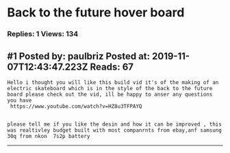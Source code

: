 # Back to the future hover board

### Replies: 1 Views: 134

## \#1 Posted by: paulbriz Posted at: 2019-11-07T12:43:47.223Z Reads: 67

```
Hello i thought you will like this build vid it's of the making of an electric skateboard which is in the style of the back to the future board please check out the vid, ill be happy to anser any questions you have
 https://www.youtube.com/watch?v=HZ8u3TFPAYQ 


please tell me if you like the desin and how it can be improved , this was realtivley budget built with most companrnts from ebay,anf samsung 30q from nkon  7s2p battery
```

---
